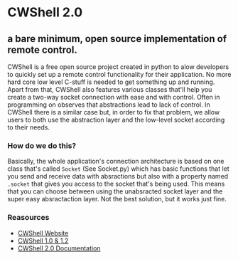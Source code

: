 # CWShell 2.0
## a bare minimum, open source implementation of remote control.

CWShell is a free open source project created in python to alow developers to quickly set up a remote control functionality for their application. No more hard core low level C-stuff is needed to get something up and running. Apart from that, CWShell also features various classes that'll help you create a two-way socket connection with ease and with control. Often in programming on observes that abstractions lead to lack of control. In CWShell there is a similar case but, in order to fix that problem, we allow users to both use the abstraction layer and the low-level socket according to their needs.

###  How do we do this?
Basically, the whole application's connection architecture is based on one class that's called `Socket` (See Socket.py) which has basic functions that let you send and receive data with absractions but also with a property named ```.socket``` that gives you access to the socket that's being used. This means that you can choose between using the unabsracted socket layer and the super easy absractaction layer.
Not the best solution, but it works just fine.

### Reasources
* [CWShell Website](https://hammad-hab.github.io/CWShell-2.0/)
* [CWShell 1.0 & 1.2](https://hammad-hab.github.io/CWShell/)
* [CWShell 2.0 Documentation](https://hammad-hab.github.io/CWShell-2.0/docs.htm)
